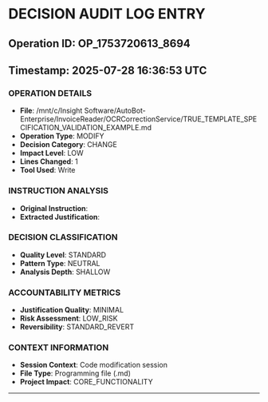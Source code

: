 # DECISION AUDIT LOG ENTRY
## Operation ID: OP_1753720613_8694
## Timestamp: 2025-07-28 16:36:53 UTC

### OPERATION DETAILS
- **File**: /mnt/c/Insight Software/AutoBot-Enterprise/InvoiceReader/OCRCorrectionService/TRUE_TEMPLATE_SPECIFICATION_VALIDATION_EXAMPLE.md
- **Operation Type**: MODIFY
- **Decision Category**: CHANGE
- **Impact Level**: LOW
- **Lines Changed**: 1
- **Tool Used**: Write

### INSTRUCTION ANALYSIS
- **Original Instruction**: 
- **Extracted Justification**: 

### DECISION CLASSIFICATION
- **Quality Level**: STANDARD
- **Pattern Type**: NEUTRAL
- **Analysis Depth**: SHALLOW

### ACCOUNTABILITY METRICS
- **Justification Quality**: MINIMAL
- **Risk Assessment**: LOW_RISK
- **Reversibility**: STANDARD_REVERT

### CONTEXT INFORMATION
- **Session Context**: Code modification session
- **File Type**: Programming file (.md)
- **Project Impact**: CORE_FUNCTIONALITY

---
